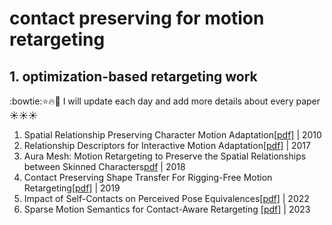 # contact preserving for motion retargeting
## 1. optimization-based retargeting work
:bowtie::star::fire::muscle: I will update each day and add more details about every paper :sunny::sunny::sunny:
1. Spatial Relationship Preserving Character Motion Adaptation[[pdf]](https://homepages.inf.ed.ac.uk/tkomura/research_dir/SIGGRAPH10_preprint.pdf) | 2010
2. Relationship Descriptors for Interactive Motion Adaptation[[pdf]](https://homepages.inf.ed.ac.uk/tkomura/rami_SCA2013.pdf) | 2017
3. Aura Mesh: Motion Retargeting to Preserve the Spatial Relationships between Skinned Characters[pdf](https://lava.kaist.ac.kr/wp-content/uploads/2018/03/auramesh_paper1097_CRC.pdf) | 2018
4. Contact Preserving Shape Transfer For Rigging-Free Motion Retargeting[[pdf]](https://hal.science/hal-02613783/file/ContactPreservingShapeTransfer_hal%20(1).pdf) | 2019
5. Impact of Self-Contacts on Perceived Pose Equivalences[[pdf]](https://inria.hal.science/hal-03817534/file/MIG_2022_Jean_Basset.pdf) | 2022
6. Sparse Motion Semantics for Contact-Aware Retargeting [[pdf]](https://project.inria.fr/mig2023/files/2023/11/poster_11.pdf) | 2023
